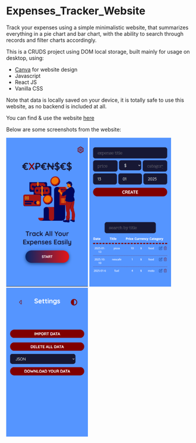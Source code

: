 # Expenses_Tracker_Website
Track your expenses using a simple minimalistic website, that summarizes everything in a pie chart and bar chart, with the ability to search through records and filter charts accordingly.

This is a CRUDS project using DOM local storage, built mainly for usage on desktop, using:
- [Canva](https://www.canva.com/) for website design
- Javascript
- React JS
- Vanilla CSS

Note that data is locally saved on your device, it is totally safe to use this website, as no backend is included at all.

You can find & use the website [here](https://homanydata.github.io/Expenses_Tracker_Website/)

Below are some screenshots from the website:

<p>
    <img width="220" height="400" src="./assets/home.png">
    <img width="220" height="400" src="./assets/data.png">
    <img width="220" height="400" src="./assets/settings.png">
</p>